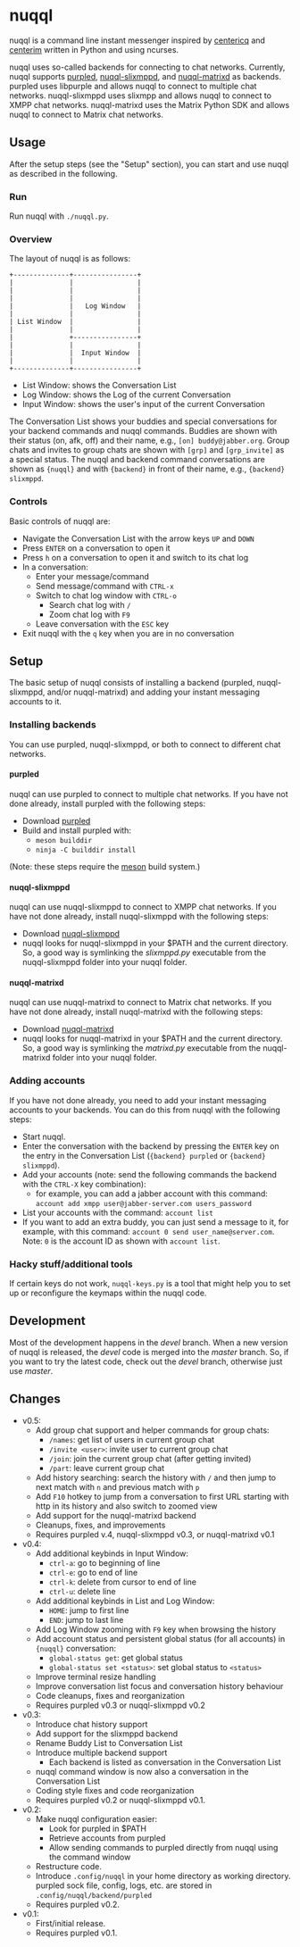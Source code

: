 # nuqql

nuqql is a command line instant messenger inspired by
[centericq](http://thekonst.net/centericq/) and
[centerim](http://www.centerim.org) written in Python and using ncurses.

nuqql uses so-called backends for connecting to chat networks.
Currently, nuqql supports [purpled](https://github.com/hwipl/purpled),
[nuqql-slixmppd](https://github.com/hwipl/nuqql-slixmppd), and
[nuqql-matrixd](https://github.com/hwipl/nuqql-matrixd) as backends.
purpled uses libpurple and allows nuqql to connect to multiple chat networks.
nuqql-slixmppd uses slixmpp and allows nuqql to connect to XMPP chat networks.
nuqql-matrixd uses the Matrix Python SDK and allows nuqql to connect to Matrix
chat networks.


## Usage

After the setup steps (see the "Setup" section), you can start and use nuqql
as described in the following.

### Run

Run nuqql with `./nuqql.py`.

### Overview

The layout of nuqql is as follows:

```
+--------------+----------------+
|              |                |
|              |                |
|              |                |
|              |   Log Window   |
|              |                |
| List Window  |                |
|              |                |
|              +----------------+
|              |                |
|              |  Input Window  |
|              |                |
+--------------+----------------+
```

* List Window: shows the Conversation List
* Log Window: shows the Log of the current Conversation
* Input Window: shows the user's input of the current Conversation

The Conversation List shows your buddies and special conversations for your
backend commands and nuqql commands. Buddies are shown with their status (on,
afk, off) and their name, e.g., `[on] buddy@jabber.org`. Group chats and
invites to group chats are shown with `[grp]` and `[grp_invite]` as a special
status. The nuqql and backend command conversations are shown as `{nuqql}` and
with `{backend}` in front of their name, e.g., `{backend} slixmppd`.

### Controls

Basic controls of nuqql are:

* Navigate the Conversation List with the arrow keys `UP` and `DOWN`
* Press `ENTER` on a conversation to open it
* Press `h` on a conversation to open it and switch to its chat log
* In a conversation:
  * Enter your message/command
  * Send message/command with `CTRL-x`
  * Switch to chat log window with `CTRL-o`
    * Search chat log with `/`
    * Zoom chat log with `F9`
  * Leave conversation with the `ESC` key
* Exit nuqql with the `q` key when you are in no conversation


## Setup

The basic setup of nuqql consists of installing a backend (purpled,
nuqql-slixmppd, and/or nuqql-matrixd) and adding your instant messaging
accounts to it.

### Installing backends

You can use purpled, nuqql-slixmppd, or both to connect to different chat
networks.

#### purpled

nuqql can use purpled to connect to multiple chat networks. If you have not
done already, install purpled with the following steps:

* Download [purpled](https://github.com/hwipl/purpled)
* Build and install purpled with:
  * `meson builddir`
  * `ninja -C builddir install`

(Note: these steps require the [meson](https://mesonbuild.com/) build system.)

#### nuqql-slixmppd

nuqql can use nuqql-slixmppd to connect to XMPP chat networks. If you have not
done already, install nuqql-slixmppd with the following steps:

* Download [nuqql-slixmppd](https://github.com/hwipl/nuqql-slixmppd)
* nuqql looks for nuqql-slixmppd in your $PATH and the current directory. So, a
  good way is symlinking the *slixmppd.py* executable from the nuqql-slixmppd
  folder into your nuqql folder.

#### nuqql-matrixd

nuqql can use nuqql-matrixd to connect to Matrix chat networks. If you have not
done already, install nuqql-matrixd with the following steps:

* Download [nuqql-matrixd](https://github.com/hwipl/nuqql-matrixd)
* nuqql looks for nuqql-matrixd in your $PATH and the current directory. So, a
  good way is symlinking the *matrixd.py* executable from the nuqql-matrixd
  folder into your nuqql folder.


### Adding accounts

If you have not done already, you need to add your instant messaging accounts
to your backends. You can do this from nuqql with the following steps:

* Start nuqql.
* Enter the conversation with the backend by pressing the `ENTER` key
  on the entry in the Conversation List (`{backend} purpled` or `{backend}
  slixmppd`).
* Add your accounts (note: send the following commands the backend with the
  `CTRL-X` key combination):
  * for example, you can add a jabber account with this command:
    `account add xmpp user@jabber-server.com users_password`
* List your accounts with the command: `account list`
* If you want to add an extra buddy, you can just send a message to it, for
  example, with this command: `account 0 send user_name@server.com`. Note: `0`
  is the account ID as shown with `account list`.

### Hacky stuff/additional tools

If certain keys do not work, `nuqql-keys.py` is a tool that might help you to
set up or reconfigure the keymaps within the nuqql code.


## Development

Most of the development happens in the *devel* branch. When a new version of
nuqql is released, the *devel* code is merged into the *master* branch. So,
if you want to try the latest code, check out the *devel* branch, otherwise
just use *master*.


## Changes

* v0.5:
  * Add group chat support and helper commands for group chats:
    * `/names`: get list of users in current group chat
    * `/invite <user>`: invite user to current group chat
    * `/join`: join the current group chat (after getting invited)
    * `/part`: leave current group chat
  * Add history searching: search the history with `/` and then jump to next
    match with `n` and previous match with `p`
  * Add `F10` hotkey to jump from a conversation to first URL starting with
    http in its history and also switch to zoomed view
  * Add support for the nuqql-matrixd backend
  * Cleanups, fixes, and improvements
  * Requires purpled v.4, nuqql-slixmppd v0.3, or nuqql-matrixd v0.1
* v0.4:
  * Add additional keybinds in Input Window:
    * `ctrl-a`: go to beginning of line
    * `ctrl-e`: go to end of line
    * `ctrl-k`: delete from cursor to end of line
    * `ctrl-u`: delete line
  * Add additional keybinds in List and Log Window:
    * `HOME`: jump to first line
    * `END`: jump to last line
  * Add Log Window zooming with `F9` key when browsing the history
  * Add account status and persistent global status (for all accounts) in
    `{nuqql}` conversation:
    * `global-status get`: get global status
    * `global-status set <status>`: set global status to `<status>`
  * Improve terminal resize handling
  * Improve conversation list focus and conversation history behaviour
  * Code cleanups, fixes and reorganization
  * Requires purpled v0.3 or nuqql-slixmppd v0.2
* v0.3:
  * Introduce chat history support
  * Add support for the slixmppd backend
  * Rename Buddy List to Conversation List
  * Introduce multiple backend support
    * Each backend is listed as conversation in the Conversation List
  * nuqql command window is now also a conversation in the Conversation List
  * Coding style fixes and code reorganization
  * Requires purpled v0.2 or nuqql-slixmppd v0.1.
* v0.2:
  * Make nuqql configuration easier:
    * Look for purpled in $PATH
    * Retrieve accounts from purpled
    * Allow sending commands to purpled directly from nuqql using the command
      window
  * Restructure code.
  * Introduce `.config/nuqql` in your home directory as working directory.
    purpled sock file, config, logs, etc. are stored in
    `.config/nuqql/backend/purpled`
  * Requires purpled v0.2.
* v0.1:
  * First/initial release.
  * Requires purpled v0.1.

